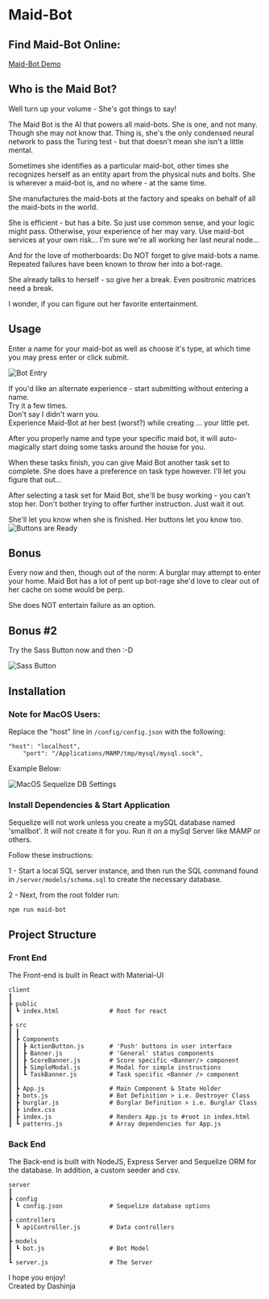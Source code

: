 # Maid-Bot

## Find Maid-Bot Online:

[Maid-Bot Demo](https://maid-bots.herokuapp.com/)

## Who is the Maid Bot?

Well turn up your volume - She's got things to say!

The Maid Bot is the AI that powers all maid-bots. She is one, and not many. Though she may not know that. Thing is, she's the only condensed neural network to pass the Turing test - but that doesn't mean she isn't a little mental.

Sometimes she identifies as a particular maid-bot, other times she recognizes herself as an entity apart from the physical nuts and bolts. She is wherever a maid-bot is, and no where - at the same time.

She manufactures the maid-bots at the factory and speaks on behalf of all the maid-bots in the world.

She is efficient - but has a bite. So just use common sense, and your logic might pass. Otherwise, your experience of her may vary. Use maid-bot services at your own risk... I'm sure we're all working her last neural node...

And for the love of motherboards: Do NOT forget to give maid-bots a name. Repeated failures have been known to throw her into a bot-rage.

She already talks to herself - so give her a break.
Even positronic matrices need a break.

I wonder, if you can figure out her favorite entertainment.

## Usage

Enter a name for your maid-bot as well as choose it's type, at which time you may press enter or click submit.

![Bot Entry](https://i.imgur.com/uX7C92m.gif)

If you'd like an alternate experience - start submitting without entering a name.\
 Try it a few times. \
 Don't say I didn't warn you. \
 Experience Maid-Bot at her best (worst?) while creating ... your little pet.

After you properly name and type your specific maid bot, it will auto-magically start doing some tasks around the house for you.

When these tasks finish, you can give Maid Bot another task set to complete.
She does have a preference on task type however. I'll let you figure that out...

After selecting a task set for Maid Bot, she'll be busy working - you can't stop her. Don't bother trying to offer further instruction. Just wait it out.

She'll let you know when she is finished.
Her buttons let you know too.
![Buttons are Ready](https://i.imgur.com/x5btO6h.gif)

## Bonus

Every now and then, though out of the norm: A burglar may attempt to enter your home. Maid Bot has a lot of pent up bot-rage she'd love to clear out of her cache on some would be perp.

She does NOT entertain failure as an option.

## Bonus #2

Try the Sass Button now and then :-D

![Sass Button](https://i.imgur.com/mJtzAxN.gif)

## Installation

### Note for MacOS Users:

Replace the "host" line in `/config/config.json` with the following:

```
"host": "localhost",
    "port": "/Applications/MAMP/tmp/mysql/mysql.sock",
```

Example Below:

![MacOS Sequelize DB Settings](https://i.imgur.com/w3VOnMn.png)

### Install Dependencies & Start Application

Sequelize will not work unless you create a mySQL database named 'smallbot'. It will not create it for you.
Run it on a mySql Server like MAMP or others.

Follow these instructions:

1 - Start a local SQL server instance, and then run the SQL command found in
`/server/models/schema.sql` to create the necessary database.

2 - Next, from the root folder run:

```
npm run maid-bot
```

## Project Structure

### Front End

The Front-end is built in React with Material-UI

```
client
┃
┣ public
┃ ┗ index.html              # Root for react
┃
┣ src
┃ ┃
┃ ┣ Components
┃ ┃ ┣ ActionButton.js       # 'Push' buttons in user interface
┃ ┃ ┣ Banner.js             # 'General' status components
┃ ┃ ┣ ScoreBanner.js        # Score specific <Banner/> component
┃ ┃ ┣ SimpleModal.js        # Modal for simple instructions
┃ ┃ ┗ TaskBanner.js         # Task specific <Banner /> component
┃ ┃
┃ ┣ App.js                  # Main Component & State Holder
┃ ┣ bots.js                 # Bot Definition > i.e. Destroyer Class
┃ ┣ burglar.js              # Burglar Definition > i.e. Burglar Class
┃ ┣ index.css
┃ ┣ index.js                # Renders App.js to #root in index.html
┃ ┗ patterns.js             # Array dependencies for App.js
```

### Back End

The Back-end is built with NodeJS, Express Server and Sequelize ORM for the database. In addition, a custom seeder and csv.

```
server
┃
┣ config
┃ ┗ config.json             # Sequelize database options
┃
┣ controllers
┃ ┗ apiController.js        # Data controllers
┃
┣ models
┃ ┗ bot.js                  # Bot Model
┃
┗ server.js                 # The Server
```

I hope you enjoy!\
Created by Dashinja
